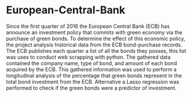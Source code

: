 # European-Central-Bank
Since the first quarter of 2016 the European Central Bank (ECB) has announce an investment policy that commits with green economy via the purchase of green bonds. To determine the effect of this economic policy, the project analysis historical data from the ECB bond-purchase records. The ECB publishes each quarter a list of all the bonds they posses, this list was uses to conduct web scrapping with python. The gathered data contained the company name, type of bond, and amount of each bond acquired by the ECB. This gathered information was used to perform a longitudinal analysis of the percentage that green bonds represent in the total bond investment from the ECB. Alternative a Lasso regression was performed to check if the green bonds were a predictor of investment.
